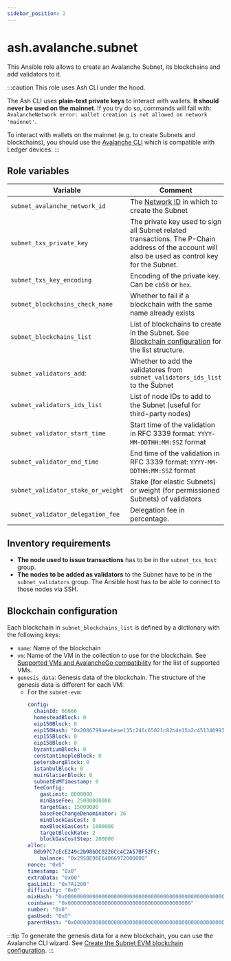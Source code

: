 ```yaml
---
sidebar_position: 2
---
```


# ash.avalanche.subnet

This Ansible role allows to create an Avalanche Subnet, its blockchains and add validators to it.

:::caution
This role uses Ash CLI under the hood.

The Ash CLI uses **plain-text private keys** to interact with wallets. **It should never be used on the mainnet**. If you try do so, commands will fail with: `AvalancheNetwork error: wallet creation is not allowed on network 'mainnet'`.

To interact with wallets on the mainnet (e.g. to create Subnets and blockchains), you should use the [Avalanche CLI](https://docs.avax.network/subnets/create-a-mainnet-subnet) which is compatible with Ledger devices.
:::

## Role variables

| Variable                           | Comment                                                                                                                                           | Default value                                                  |
| ---------------------------------- | ------------------------------------------------------------------------------------------------------------------------------------------------- | -------------------------------------------------------------- |
| `subnet_avalanche_network_id`      | The [Network ID](https://docs.avax.network/build/references/avalanchego-config-flags/#network-id) in which to create the Subnet                   | `local`                                                        |
| `subnet_txs_private_key`           | The private key used to sign all Subnet related transactions. The P-Chain address of the account will also be used as control key for the Subnet. | `PrivateKey-ewoqjP7PxY4yr3iLTpLisriqt94hdyDFNgchSxGGztUrTXtNN` |
| `subnet_txs_key_encoding`          | Encoding of the private key. Can be `cb58` or `hex`.                                                                                              | `cb58`                                                         |
| `subnet_blockchains_check_name`    | Whether to fail if a blockchain with the same name already exists                                                                                 | `true`                                                         |
| `subnet_blockchains_list`          | List of blockchains to create in the Subnet. See [Blockchain configuration](#blockchain-configuration) for the list structure.                    | NA                                                             |
| `subnet_validators_add`:           | Whether to add the validatores from `subnet_validators_ids_list` to the Subnet                                                                    | `true`                                                         |
| `subnet_validators_ids_list`       | List of node IDs to add to the Subnet (useful for third-party nodes)                                                                              | `[]`                                                           |
| `subnet_validator_start_time`      | Start time of the validation in RFC 3339 format: `YYYY-MM-DDTHH:MM:SSZ` format                                                                    | 2 min from now                                                 |
| `subnet_validator_end_time`        | End time of the validation in RFC 3339 format: `YYYY-MM-DDTHH:MM:SSZ` format                                                                      | 1 week from now                                                |
| `subnet_validator_stake_or_weight` | Stake (for elastic Subnets) or weight (for permissioned Subnets) of validators                                                                    | `1`                                                            |
| `subnet_validator_delegation_fee`  | Delegation fee in percentage.                                                                                                                     | `2`                                                            |

## Inventory requirements

- **The node used to issue transactions** has to be in the `subnet_txs_host` group.
- **The nodes to be added as validators** to the Subnet have to be in the `subnet_validators` group. The Ansible host has to be able to connect to those nodes via SSH.

## Blockchain configuration

Each blockchain in `subnet_blockchains_list` is defined by a dictionary with the following keys:

- `name`: Name of the blockchain
- `vm`: Name of the VM in the collection to use for the blockchain. See [Supported VMs and AvalancheGo compatibility](/docs/toolkit/ansible-avalanche-collection/reference/roles/avalanche-node#supported-vms-and-avalanchego-compatibility) for the list of supported VMs.
- `genesis_data`: Genesis data of the blockchain. The structure of the genesis data is different for each VM:
  - For the `subnet-evm`:
    ```yaml
    config:
      chainId: 66666
      homesteadBlock: 0
      eip150Block: 0
      eip150Hash: "0x2086799aeebeae135c246c65021c82b4e15a2c451340993aacfd2751886514f0"
      eip155Block: 0
      eip158Block: 0
      byzantiumBlock: 0
      constantinopleBlock: 0
      petersburgBlock: 0
      istanbulBlock: 0
      muirGlacierBlock: 0
      subnetEVMTimestamp: 0
      feeConfig:
        gasLimit: 8000000
        minBaseFee: 25000000000
        targetGas: 15000000
        baseFeeChangeDenominator: 36
        minBlockGasCost: 0
        maxBlockGasCost: 1000000
        targetBlockRate: 2
        blockGasCostStep: 200000
    alloc:
      8db97C7cEcE249c2b98bDC0226Cc4C2A57BF52FC:
        balance: "0x295BE96E64066972000000"
    nonce: "0x0"
    timestamp: "0x0"
    extraData: "0x00"
    gasLimit: "0x7A1200"
    difficulty: "0x0"
    mixHash: "0x0000000000000000000000000000000000000000000000000000000000000000"
    coinbase: "0x0000000000000000000000000000000000000000"
    number: "0x0"
    gasUsed: "0x0"
    parentHash: "0x0000000000000000000000000000000000000000000000000000000000000000"
    ```

:::tip
To generate the genesis data for a new blockchain, you can use the Avalanche CLI wizard. See [Create the Subnet EVM blockchain configuration](/docs/toolkit/ash-cli/tutorials/local-subnet#create-the-subnet-evm-blockchain-configuration).
:::
